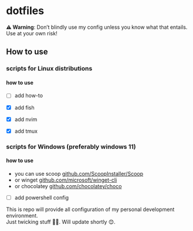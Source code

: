 # dotfiles

**⚠️ Warning**: Don’t blindly use my config unless you know what that entails. Use at your own risk!

## How to use

### scripts for Linux distributions

#### how to use

- [ ] add how-to

- [x] add fish
- [x] add nvim
- [x] add tmux

### scripts for Windows (preferably windows 11)

#### how to use

- you can use scoop [github.com/ScoopInstaller/Scoop](https://github.com/ScoopInstaller/Scoop)
- or winget [github.com/microsoft/winget-cli](https://github.com/microsoft/winget-cli)
- or chocolatey [github.com/chocolatey/choco](https://github.com/chocolatey/choco)

- [ ] add powershell config

This is repo will provide all configuration of my personal development environment.\
Just twicking stuff 🧑‍💻. Will update shortly 😊.
